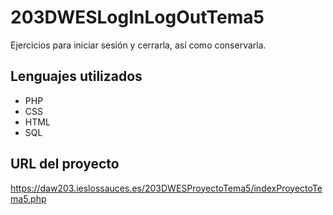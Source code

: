 # 203DWESLogInLogOutTema5

Ejercicios para iniciar sesión y cerrarla, así como conservarla.

## Lenguajes utilizados
* PHP
* CSS
* HTML
* SQL

## URL del proyecto
https://daw203.ieslossauces.es/203DWESProyectoTema5/indexProyectoTema5.php
